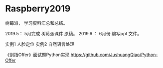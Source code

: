 # Raspberry2019

树莓派， 学习资料汇总和总结。 

2019.5：   5月完成 树莓派课件 原稿。 
2019.6 ：  6月份 编写ppt 文件。


实例1  人脸定位
实例2  自然语言处理

《剑指Offer》面试题Python实现
https://github.com/JushuangQiao/Python-Offer







